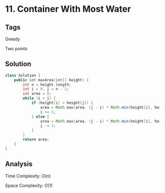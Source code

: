 # 11. Container With Most Water

## Tags

Greedy

Two points

## Solution

```java
class Solution {
    public int maxArea(int[] height) {
        int n = height.length;
        int i = 0, j = n - 1;
        int area = 0;
        while (i < j) {
            if (height[i] < height[j]) {
                area = Math.max(area, (j - i) * Math.min(height[i], height[j]));
                i += 1;
            } else {
                area = Math.max(area, (j - i) * Math.min(height[i], height[j]));
                j -= 1;
            }
        }
        return area;
    }
}
```

## Analysis

Time Complexity: $O(n)$

Space Complexity: $O(1)$
